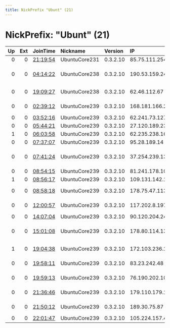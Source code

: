 ```yaml
---
title: NickPrefix "Ubunt" (21)
---
```


# NickPrefix: "Ubunt" (21)

|   Up |   Ext | JoinTime                                                                                            | Nickname      | Version   | IP              | AS                                       | CC   |   ORp |   Dirp | OS    | Contact   |   eFamMembers |
|-----:|------:|:----------------------------------------------------------------------------------------------------|:--------------|:----------|:----------------|:-----------------------------------------|:-----|------:|-------:|:------|:----------|--------------:|
|    0 |     0 | [21:19:54](https://metrics.torproject.org/rs.html#details/D8187F6C2D8D335EF85E408DD213ECBB10BCC83B) | UbuntuCore231 | 0.3.2.10  | 85.75.111.254   | OTEnet S.A.                              | gr   | 39269 |      0 | Linux | None      |             1 |
|    0 |     0 | [04:14:22](https://metrics.torproject.org/rs.html#details/18CCFB1B037854008A92A13B3541042AA3EBC4E7) | UbuntuCore238 | 0.3.2.10  | 190.53.159.245  | MILLICOM CABLE EL SALVADOR S.A. DE C.V.  | sv   | 42295 |      0 | Linux | None      |             1 |
|    0 |     0 | [19:09:27](https://metrics.torproject.org/rs.html#details/4D5E950FE074D2EECA09224A64EC86CB00479739) | UbuntuCore238 | 0.3.2.10  | 62.46.112.67    | A1 Telekom Austria AG                    | at   | 33469 |      0 | Linux | None      |             1 |
|    0 |     0 | [02:39:12](https://metrics.torproject.org/rs.html#details/8EB860A9C86C00DE16CCC443D716F8FCA2AFD494) | UbuntuCore239 | 0.3.2.10  | 168.181.166.220 | PLUGGAR TELECOM                          | br   | 43219 |      0 | Linux | None      |             1 |
|    0 |     0 | [03:52:16](https://metrics.torproject.org/rs.html#details/1646782B99178ABE80E1E2C0119E94D75AD3656E) | UbuntuCore239 | 0.3.2.10  | 62.241.73.127   | SFR SA                                   | fr   | 44325 |      0 | Linux | None      |             1 |
|    0 |     0 | [05:44:21](https://metrics.torproject.org/rs.html#details/B1F30BF47F29BAAB083F4F5FDBA8366CDA5C0F5B) | UbuntuCore239 | 0.3.2.10  | 27.120.189.237  | FreeBit Co.,Ltd.                         | jp   | 36869 |      0 | Linux | None      |             1 |
|    1 |     0 | [06:03:58](https://metrics.torproject.org/rs.html#details/9E05E5D26B35FEF299138F6DDC50F2EB337C704B) | UbuntuCore239 | 0.3.2.10  | 62.235.238.167  | Proximus NV                              | be   | 34535 |      0 | Linux | None      |             1 |
|    0 |     0 | [07:37:07](https://metrics.torproject.org/rs.html#details/6A95F8C2B1B4F7C6E4D05EF6E027B438631BA48B) | UbuntuCore239 | 0.3.2.10  | 95.28.189.14    | VimpelCom                                | ru   | 32783 |      0 | Linux | None      |             1 |
|    0 |     0 | [07:41:24](https://metrics.torproject.org/rs.html#details/A9DC3035C9168D87AFE31124EFF480BE144754E4) | UbuntuCore239 | 0.3.2.10  | 37.254.239.133  | Esfahan Telecommunication Company P.J.S  | ir   | 45987 |      0 | Linux | None      |             1 |
|    0 |     0 | [08:54:15](https://metrics.torproject.org/rs.html#details/943DB38D7F3BE6DF3A01829C1731EAD348E271CB) | UbuntuCore239 | 0.3.2.10  | 81.241.178.106  | Proximus NV                              | be   | 33717 |      0 | Linux | None      |             1 |
|    1 |     0 | [08:56:17](https://metrics.torproject.org/rs.html#details/B78FCEBCC14D87B02D62776A0652E26672207B54) | UbuntuCore239 | 0.3.2.10  | 109.131.142.194 | Proximus NV                              | be   | 38433 |      0 | Linux | None      |             1 |
|    0 |     0 | [08:58:18](https://metrics.torproject.org/rs.html#details/D86FC5E3973065F63BC9233736FD6FE9581FCD86) | UbuntuCore239 | 0.3.2.10  | 178.75.47.113   | JSC ER-Telecom Holding                   | ru   | 44251 |      0 | Linux | None      |             1 |
|    0 |     0 | [12:00:57](https://metrics.torproject.org/rs.html#details/536BFD121DCBC9835CAFD187333BBE34A4DA6E1E) | UbuntuCore239 | 0.3.2.10  | 117.202.8.197   | National Internet Backbone               | in   | 33049 |      0 | Linux | None      |             1 |
|    0 |     0 | [14:07:04](https://metrics.torproject.org/rs.html#details/5D5BAD31424F59A8FE1C30E9CD846BBACCC53586) | UbuntuCore239 | 0.3.2.10  | 90.120.204.24   | Orange                                   | fr   | 34321 |      0 | Linux | None      |             1 |
|    0 |     0 | [15:01:08](https://metrics.torproject.org/rs.html#details/38E23B9119AC4D2DDEC05035DE4245AD4142CADB) | UbuntuCore239 | 0.3.2.10  | 178.80.114.132  | Bayanat Al-Oula For Network Services     | sa   | 45459 |      0 | Linux | None      |             1 |
|    1 |     0 | [19:04:38](https://metrics.torproject.org/rs.html#details/588364743BD0DF74D3182AA644A2EB640898973A) | UbuntuCore239 | 0.3.2.10  | 172.103.236.144 | Cipherkey Exchange Corp.                 | ca   | 40341 |      0 | Linux | None      |             1 |
|    0 |     0 | [19:58:11](https://metrics.torproject.org/rs.html#details/653E65C3087D26616B88C027BC267EAAB1EFFF98) | UbuntuCore239 | 0.3.2.10  | 83.23.242.48    | Orange Polska Spolka Akcyjna             | pl   | 46529 |      0 | Linux | None      |             1 |
|    0 |     0 | [19:59:13](https://metrics.torproject.org/rs.html#details/9CC3A29FA8C182A9A6B96C820C34487D3C5F3FAF) | UbuntuCore239 | 0.3.2.10  | 76.190.202.108  | Time Warner Cable Internet LLC           | us   | 43579 |      0 | Linux | None      |             1 |
|    0 |     0 | [21:36:46](https://metrics.torproject.org/rs.html#details/DAA04DD7DA9512F4A98139BFB03FFA9C8979EB4C) | UbuntuCore239 | 0.3.2.10  | 179.110.179.179 | TELEFu00D4NICA BRASIL S.A                | br   | 36639 |      0 | Linux | None      |             1 |
|    0 |     0 | [21:50:12](https://metrics.torproject.org/rs.html#details/B2C973D48F98078B2F5FE4B7AFAFF58C1D640A46) | UbuntuCore239 | 0.3.2.10  | 189.30.75.87    | Brasil Telecom S/A - Filial Distrito Fed | br   | 46559 |      0 | Linux | None      |             1 |
|    0 |     0 | [22:01:47](https://metrics.torproject.org/rs.html#details/B1B353CD9497E9976CF22A4BD577D481D8289A0B) | UbuntuCore239 | 0.3.2.10  | 105.224.157.48  | Telkom-Internet                          | za   | 36817 |      0 | Linux | None      |             1 |
